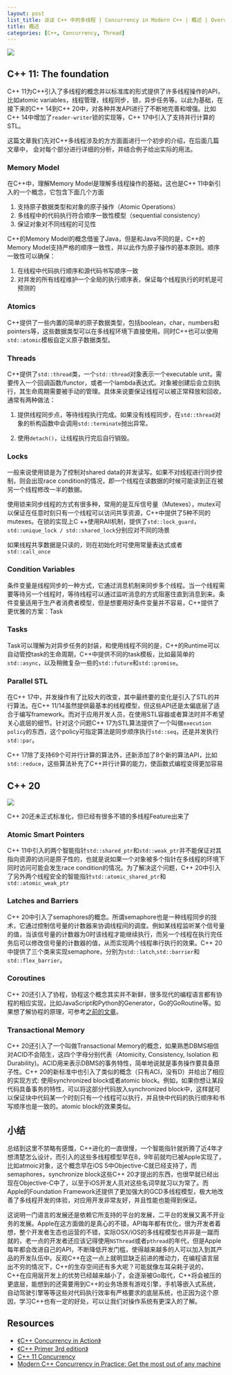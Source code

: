 ```yaml
---
layout: post
list_title: 谈谈 C++ 中的多线程 | Concurrency in Modern C++ | 概述 | Overview
title: 概述 
categories: [C++, Concurrency, Thread]
---
```


<img src="{{site.baseurl}}/assets/images/2016/01/cpp-con.png" class="md-img-center">


## C++ 11: The foundation

C++ 11为C++引入了多线程的概念并以标准库的形式提供了许多线程操作的API，比如atomic variables，线程管理，线程同步，锁，异步任务等。以此为基础，在接下来的C++ 14到C++ 20中，对各种并发API进行了不断地完善和增强。比如C++ 14中增加了`reader-writer`锁的实现等，C++ 17中引入了支持并行计算的STL。

这篇文章我们先对C++多线程涉及的方方面面进行一个初步的介绍，在后面几篇文章中， 会对每个部分进行详细的分析，并结合例子给出实际的用法。

### Memory Model

在C++中，理解Memory Model是理解多线程操作的基础，这也是C++ 11中新引入的一个概念，它包含下面几个方面

1. 支持原子数据类型和对象的原子操作（Atomic Operations）
2. 多线程中的代码执行符合顺序一致性模型（sequential consistency）
3. 保证对象对不同线程的可见性

C++的Memory Model的概念借鉴了Java，但是和Java不同的是，C++的Memory Model支持严格的顺序一致性，并以此作为原子操作的基本原则。顺序一致性可以确保：

1. 在线程中代码执行顺序和源代码书写顺序一致
2. 对并发的所有线程维护一个全局的执行顺序表，保证每个线程执行的时机是可预测的

### Atomics

C++提供了一些内置的简单的原子数据类型，包括boolean，char，numbers和pointers等，这些数据类型可以在多线程环境下直接使用。同时C++也可以使用`std::atomic`模板自定义原子数据类型。

### Threads

C++提供了`std::thread`类，一个`std::thread`对象表示一个executable unit，需要传入一个回调函数/functor，或者一个lambda表达式。对象被创建后会立刻执行，其生命周期需要被手动的管理。具体来说要保证线程可以被正常释放和回收，通常有两种做法：

1. 提供线程同步点，等待线程执行完成。如果没有线程同步，在`std::thread`对象的析构函数中会调用`std::terminate`抛出异常。

2. 使用`detach()`，让线程执行完后自行销毁。

### Locks

一般来说使用锁是为了控制对shared data的并发读写。如果不对线程进行同步控制，则会出现race condition的情况，即一个线程在读数据的时候可能读到正在被另一个线程修改一半的数据。

使用锁来同步线程的方式有很多种，常用的是互斥信号量（Mutexes），mutex可以保证在任意时刻只有一个线程可以访问共享资源，C++中提供了5种不同的mutexes。在锁的实现上C
++使用RAII机制，提供了`std::lock_guard`，`std::unique_lock / std::shared_lock`分别应对不同的场景

如果线程共享数据是只读的，则在初始化时可使用常量表达式或者`std::call_once`

### Condition Variables

条件变量是线程同步的一种方式，它通过消息机制来同步多个线程。当一个线程需要等待另一个线程时，等待线程可以通过监听消息的方式阻塞住直到消息到来。条件变量适用于生产者消费者模型，但是想要用好条件变量并不容易，C++提供了更优雅的方案：Task

### Tasks

Task可以理解为对异步任务的封装，和使用线程不同的是，C++的Runtime可以自动管控task的生命周期，C++中提供不同的task模板，比如最简单的`std::async`，以及稍微复杂一些的`std::future`和`std::promise`。

### Parallel STL

在C++ 17中，并发操作有了比较大的改变，其中最终要的变化是引入了STL的并行算法。在C++ 11/14虽然提供最基本的线程模型，但这些API还是太偏底层了适合于编写framework。而对于应用开发人员，在使用STL容器或者算法时并不希望关心底层的细节。针对这个问题C++ 17为STL算法提供了一个叫做`execution policy`的东西，这个policy可指定算法是同步顺序执行`std::seq`，还是并发执行`std::par`。

C++ 17除了支持69个可并行计算的算法外，还新添加了8个新的算法API，比如`std::reduce`，这些算法补充了C++并行计算的能力，使函数式编程变得更加容易

## C++ 20

<img src="{{site.baseurl}}/assets/images/2016/01/cpp-con.png" class="md-img-center">

C++ 20还未正式标准化，但已经有很多不错的多线程Feature出来了

### Atomic Smart Pointers

C++ 11中引入的两个智能指针`std::shared_ptr`和`std::weak_ptr`并不能保证对其指向资源的访问是原子性的，也就是说如果一个对象被多个指针在多线程的环境下同时访问可能会发生race condition的情况。为了解决这个问题，C++ 20中引入了另外两个线程安全的智能指针`std::atomic_shared_ptr`和`std::atomic_weak_ptr`


### Latches and Barriers

C++ 20中引入了semaphores的概念。所谓semaphore也是一种线程同步的技术，它通过控制信号量的计数器来协调线程间的调度。例如某线程监听某个信号量的值，当该信号量的计数器为0时该线程才能继续执行，而另一个线程在执行完任务后可以修改信号量的计数器的值，从而实现两个线程串行执行的效果。C++ 20中提供了三个类来实现semaphore，分别为`std::latch`,`std::barrier`和`std::flex_barrier`。

### Coroutines

C++ 20还引入了协程，协程这个概念其实并不新鲜，很多现代的编程语言都有协程的相应实现，比如JavaScript和Python的Generator，Go的GoRoutine等。如果想了解协程的原理，可参考[之前的文章](https://xta0.me/2014/02/04/Lua-2.html)。

### Transactional Memory

C++ 20还引入了一个叫做Transactional Memory的概念，如果熟悉DBMS相信对ACID不会陌生，这四个字母分别代表（Atomicity, Consistency, Isolation 和 Durability)。ACID用来表示DBMS的事务特性，简单地说就是事务操作要具备原子性。C++ 20的新标准中也引入了类似的概念（只有ACI，没有D）并给出了相应的实现方式: 使用synchronized block或者atomic block。例如，如果你想让某段代码具备事务的特性，可以将这部分代码放入synchronized block中，这样就可以保证块中代码某一个时刻只有一个线程可以执行，并且快中代码的执行顺序和书写顺序也是一致的。atomic block的效果类似。


## 小结

总结到这里不禁略有感慨，C++进化的一直很慢，一个智能指针就折腾了近4年才想清楚怎么设计，而引入的这些多线程模型早在8，9年前就均已被Apple实现了，比如atmoic对象，这个概念早在iOS 5中Objective-C就已经支持了，而semaphores，synchronize block这些C++ 20才提出的东西，也很早就已经出现在Objective-C中了，以至于iOS开发人员对这些名词早就习以为常了。而Apple的Foundation Framework还提供了更加强大的GCD多线程模型，极大地改善了多线程开发的体验，对应用开发非常友好，并且性能也能得到保证。

这说明一门语言的发展还是依赖它所支持的平台的发展，二平台的发展又离不开业务的发展。Apple在这方面做的是真心的不错，API每年都有优化，很为开发者着想，整个开发者生态也运营的不错，实际OSX/iOS的多线程模型也并非是一蹴而就的，老一点的开发者还应该记得使用`NSThread`或者`pthread`的年代，但是Apple每年都会改进自己的API，不断降低开发门槛，使得越来越多的人可以加入到其产品的开发队伍中。反观C++在这一点上就明显缺乏前进的推动力，在编程语言层出不穷的情况下，C++的生存空间还有多大呢？可能就像左耳朵耗子说的，C++在应用层开发上的优势已经越来越小了，会逐渐被Go取代，C++将会被压的更底层，能想到的还需要用到C++的业务场景有游戏引擎，手机等嵌入式系统，自动驾驶引擎等等这些对代码执行效率有严格要求的底层系统，也正因为这个原因，学习C++也有一定的好处，可以让我们对操作系统有更深入的了解。


## Resources

- [《C++ Concurrency in Action》](https://www.manning.com/books/c-plus-plus-concurrency-in-action?)
- [《C++ Primer 3rd edition》]()
- [C++ 11 Concurrency](https://www.classes.cs.uchicago.edu/archive/2013/spring/12300-1/labs/lab6/)
- [Modern C++ Concurrency in Practice: Get the most out of any machine](https://www.educative.io)
